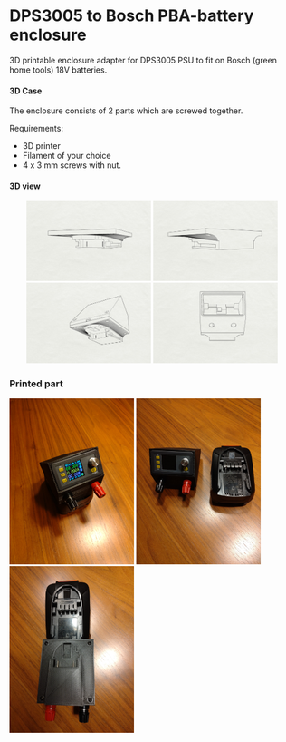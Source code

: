 # DPS3005 to Bosch PBA-battery enclosure
3D printable enclosure adapter for DPS3005 PSU to fit on Bosch (green home tools) 18V batteries.

#### 3D Case
The enclosure consists of 2 parts which are screwed together. 

Requirements:
* 3D printer 
* Filament of your choice
* 4 x 3 mm screws with nut. 

#### 3D view
<p align="center">
<img src="Iso1.jpg" width="220"> 
<img src="Iso2.jpg" width="220"> 
<img src="Iso3.jpg" width="220"> 
<img src="Iso4.jpg" width="220"> 
</p>

### Printed part
<img src="IMG_20240529_204240.jpg" width="220"> 
<img src="IMG_20240529_204159.jpg" width="220"> 
<img src="IMG_20240529_204213.jpg" width="220"> 
